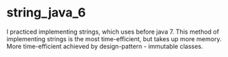 # string_java_6
 I practiced implementing strings, which uses before java 7. This method of implementing strings is the most time-efficient, but takes up more memory. More time-efficient achieved by design-pattern - immutable classes.

